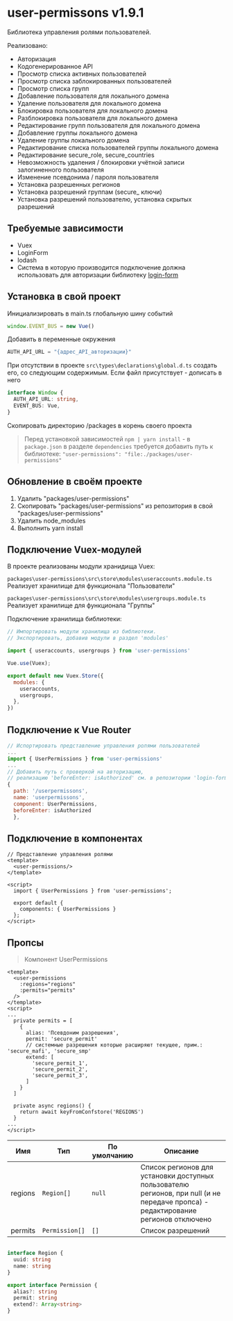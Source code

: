 
# user-permissons v1.9.1
Библиотека управления ролями пользователей.

Реализовано:
- Авторизация
- Кодогенерированное API
- Просмотр списка активных пользователей
- Просмотр списка заблокированных пользователей
- Просмотр списка групп
- Добавление пользователя для локального домена
- Удаление пользователя для локального домена
- Блокировка пользователя для локального домена
- Разблокировка пользователя для локального домена
- Редактирование групп пользователя для локального домена
- Добавление группы локального домена
- Удаление группы локального домена
- Редактирование списка пользователей группы локального домена
- Редактирование secure_role, secure_countries
- Невозможность удаления / блокировки учётной записи залогиненного пользователя
- Изменение псевдонима / пароля пользователя
- Установка разрешенных регионов
- Установка разрешений группам (secure_ ключи)
- Установка разрешений пользователю, установка скрытых разрешений

## Требуемые зависимости
- Vuex
- LoginForm
- lodash
- Система в которую производится подключение должна использовать для авторизации библиотеку [login-form](https://git.mobiledep.ru/okolesina/common/login-form "Репозиторий login-form")

## Установка в свой проект
Инициализировать в main.ts глобальную шину событий
```ts
window.EVENT_BUS = new Vue()
```
Добавить в переменные окружения
```ts
AUTH_API_URL = "{адрес_API_авторизации}"
```

При отсутствии в проекте `src\types\declarations\global.d.ts` создать его, со следующим содержимым.
Если файл присутствует - дописать в него


```ts
interface Window {
  AUTH_API_URL: string,
  EVENT_BUS: Vue,
}
```

Скопировать директорию /packages в корень своего проекта
> Перед установкой зависимостей `npm | yarn install` - в `package.json` в разделе `dependencies`
> требуется добавить путь к библиотеке: `"user-permissions": "file:./packages/user-permissions"`

## Обновление в своём проекте
1. Удалить "packages/user-permissions"
2. Скопировать "packages/user-permissions" из репозитория в свой "packages/user-permissions"
3. Удалить node_modules
4. Выполнить yarn install

## Подключение Vuex-модулей

В проекте реализованы модули хранидища Vuex:

`packages\user-permissions\src\store\modules\useraccounts.module.ts`
Реализует хранилище для функционала "Пользователи"

`packages\user-permissions\src\store\modules\usergroups.module.ts`
Реализует хранилище для функционала "Группы"


Подключение хранилища библиотеки:
```js
// Импортировать модули хранилища из библиотеки.
// Экспортировать, добавив модули в раздел 'modules'

import { useraccounts, usergroups } from 'user-permissions'

Vue.use(Vuex);

export default new Vuex.Store({
  modules: {
    useraccounts,
    usergroups,
  },
})
```

## Подключение к Vue Router
```js
// Испортировать представление управления ролями пользователей
...
import { UserPermissions } from 'user-permissions'
...
// Добавить путь с проверкой на авторизацию,
// реализацию 'beforeEnter: isAuthorized' см. в репозитории 'login-form'
{
  path: '/userpermissons',
  name: 'userpermissons',
  component: UserPermissions,
  beforeEnter: isAuthorized
  },
```

## Подключение в компонентах
```vue
// Представление управления ролями
<template>
  <user-permissions/>
</template>

<script>
  import { UserPermissions } from 'user-permissions';

  export default {
    components: { UserPermissions }
  };
</script>
```

## Пропсы
> Компонент UserPermissions
```vue
<template>
  <user-permissions
    :regions="regions"
    :permits="permits"
  />
</template>
<script>
...
  private permits = [
    {
      alias: 'Псевдоним разрешения',
      permit: 'secure_permit'
      // системные разрешения которые расширяют текущее, прим.: 'secure_mafi', 'secure_smp'
      extend: [
        'secure_permit_1',
        'secure_permit_2',
        'secure_permit_3',
      ]
    }
  ]

  private async regions() {
    return await keyFromConfstore('REGIONS')
  }
...
</script>
```

 Имя              | Тип       | По умолчанию | Описание
-----------------|-----------|--------------|-------------------------------------------------
regions       | `Region[]` | `null`      | Список регионов для установки доступных пользователю регионов, при null (и не передаче пропса)  - редактирование регионов отключено
permits       | `Permission[]` | `[]`      | Список разрешений

```ts

interface Region {
  uuid: string
  name: string
}

export interface Permission {
  alias?: string
  permit: string
  extend?: Array<string>
}
```